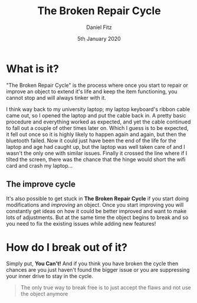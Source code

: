﻿---
title: The Broken Repair Cycle
author: Daniel Fitz
date: 5th January 2020
featured: true
---

# What is it?
"The Broken Repair Cycle" is the process where once you start to repair or improve an object to extend it's life and keep the item functioning, you cannot stop and will always tinker with it.

I think way back to my university laptop; my laptop keyboard's ribbon cable came out, so I opened the laptop and put the cable back in. A pretty basic procedure and everything worked as expected, and yet the cable continued to fall out a couple of other times later on. Which I guess is to be expected, it fell out once so it is highly likely to happen again and again, but then the bluetooth failed. Now it could just have been the end of the life for the laptop and age had caught up, but the laptop was well taken care of and I wasn't the only one with similar issues. Finally it crossed the line where if I tilted the screen, there was the chance that the hinge would short the wifi card and crash my laptop...

## The improve cycle
It's also possible to get stuck in **The Broken Repair Cycle** if you start doing modifications and *improving* an object. Once you start improving you will constantly get ideas on how it could be better improved and want to make lots of adjustments. But at the same time the object begins to break and so you need to fix the existing issues while adding new features!

# How do I break out of it?
Simply put, **You Can't!** And if you think you have broken the cycle then chances are you just haven't found the bigger issue or you are suppressing your inner drive to stay in the cycle.

> The only true way to break free is to just accept the flaws and not use the object anymore